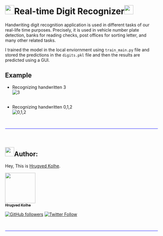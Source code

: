 # <img src="https://media.giphy.com/media/iY8CRBdQXODJSCERIr/giphy.gif" width="30px">Real-time Digit Recognizer<img src="https://media.giphy.com/media/iY8CRBdQXODJSCERIr/giphy.gif" width="30px">


 Handwriting digit recognition application is used in different tasks of our real-life time purposes. Precisely, it is used in vehicle number plate detection, banks for reading checks, post offices for sorting letter, and many other related tasks.

 I trained the model in the local enviornment using `train_main.py` file and stored the predictions in the `digits.pkl` file and then the results are predicted using a GUI.

 ## Example
 - Recognizing handwritten 3 </br>
 ![3]() </br> </br>

 - Recognizing handwritten 0,1,2 </br>
![0,1,2]() </br>

</br>
<hr style="height:2px;#8080ffborder-width:0;border-radius: 5px;color:gray;background-color:#8080ff">
</br>

## <img src="https://media.giphy.com/media/iY8CRBdQXODJSCERIr/giphy.gif" width="30px">Author:

Hey, This is [Hrugved Kolhe](https://hrugved06.github.io/Portfolio-Hrugved-Kolhe/).

<a href="https://github.com/hrugved06"><img src="https://avatars.githubusercontent.com/u/59966943?s=400&u=445f4a7598547c0ecdeb22a265dd1a3dad9e297d&v=4" width="100px;" alt=""/><br /><sub><b> Hrugved Kolhe</b></sub></a>
</br>

[![GitHub followers](https://img.shields.io/github/followers/hrugved06.svg?label=Follow%20@hrugved06&style=social)](https://github.com/hrugved06)  [![Twitter Follow](https://img.shields.io/twitter/follow/HrugVed_?style=social)](https://twitter.com/HrugVed_)

</br>
<hr style="height:2px;#8080ffborder-width:0;border-radius: 5px;color:gray;background-color:#8080ff">
</br>